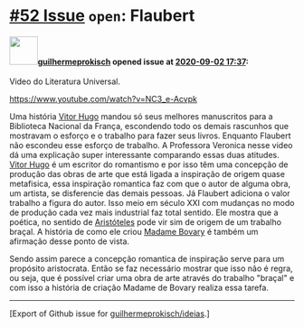 # [\#52 Issue](https://github.com/guilhermeprokisch/ideias/issues/52) `open`: Flaubert

#### <img src="https://avatars.githubusercontent.com/u/12011070?u=f18e95eceaa97f69b9d0c5a06270d7bdfbc44b5a&v=4" width="50">[guilhermeprokisch](https://github.com/guilhermeprokisch) opened issue at [2020-09-02 17:37](https://github.com/guilhermeprokisch/ideias/issues/52):

Video do Literatura Universal.

https://www.youtube.com/watch?v=NC3_e-Acvpk

Uma história
[Vitor Hugo](53) mandou  só seus melhores manuscritos para a Biblioteca Nacional da França, escondendo todo os demais rascunhos que mostravam o esforço e o trabalho para fazer seus livros. Enquanto Flaubert não escondeu esse esforço de trabalho. A Professora Veronica nesse video dá uma explicação super interessante comparando essas duas atitudes. [Vitor Hugo](53) é um escritor do romantismo e por isso têm uma concepção de produção das obras de arte que está ligada a inspiração de origem quase metafisica, essa inspiração romantica faz com que o autor de alguma obra, um artista, se disferencie das demais pessoas. Já Flaubert adiciona o valor trabalho a figura do autor. Isso meio em século XXI com mudanças no modo de produção cada vez mais industrial faz total sentido. Ele mostra que a poética, no sentido de [Aristóteles](43) pode vir sim de origem de um trabalho braçal. A história de como ele criou [Madame Bovary](54)  é também um afirmação desse ponto de vista.

Sendo assim parece a concepção romantica de inspiração serve para um propósito aristocrata. Então se faz necessário mostrar que isso não é regra, ou seja,  que é possível criar uma obra de arte através do trabalho "braçal" e com isso a história de criação Madame de Bovary realiza essa tarefa.




-------------------------------------------------------------------------------



[Export of Github issue for [guilhermeprokisch/ideias](https://github.com/guilhermeprokisch/ideias).]
